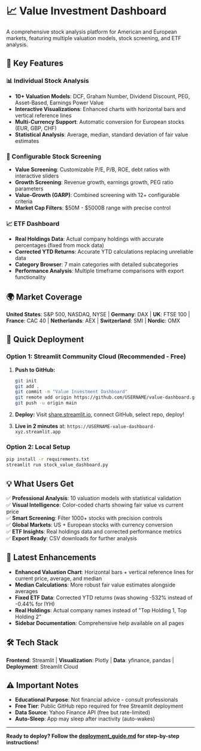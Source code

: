 # 📈 Value Investment Dashboard

A comprehensive stock analysis platform for American and European markets, featuring multiple valuation models, stock screening, and ETF analysis.

## 🌟 Key Features

### 📊 Individual Stock Analysis
- **10+ Valuation Models**: DCF, Graham Number, Dividend Discount, PEG, Asset-Based, Earnings Power Value
- **Interactive Visualizations**: Enhanced charts with horizontal bars and vertical reference lines
- **Multi-Currency Support**: Automatic conversion for European stocks (EUR, GBP, CHF)
- **Statistical Analysis**: Average, median, standard deviation of fair value estimates

### 🎯 Configurable Stock Screening  
- **Value Screening**: Customizable P/E, P/B, ROE, debt ratios with interactive sliders
- **Growth Screening**: Revenue growth, earnings growth, PEG ratio parameters
- **Value-Growth (GARP)**: Combined screening with 12+ configurable criteria
- **Market Cap Filters**: $50M - $5000B range with precise control

### 📈 ETF Dashboard
- **Real Holdings Data**: Actual company holdings with accurate percentages (fixed from mock data)
- **Corrected YTD Returns**: Accurate YTD calculations replacing unreliable data
- **Category Browser**: 7 main categories with detailed subcategories
- **Performance Analysis**: Multiple timeframe comparisons with export functionality

## 🌍 Market Coverage

**United States**: S&P 500, NASDAQ, NYSE | **Germany**: DAX | **UK**: FTSE 100 | **France**: CAC 40 | **Netherlands**: AEX | **Switzerland**: SMI | **Nordic**: OMX

## 🚀 Quick Deployment

### Option 1: Streamlit Community Cloud (Recommended - Free)
1. **Push to GitHub:**
   ```bash
   git init
   git add .
   git commit -m "Value Investment Dashboard"
   git remote add origin https://github.com/USERNAME/value-dashboard.git
   git push -u origin main
   ```

2. **Deploy:** Visit [share.streamlit.io](https://share.streamlit.io), connect GitHub, select repo, deploy!

3. **Live in 2 minutes** at: `https://USERNAME-value-dashboard-xyz.streamlit.app`

### Option 2: Local Setup
```bash
pip install -r requirements.txt
streamlit run stock_value_dashboard.py
```

## 💡 What Users Get

✅ **Professional Analysis**: 10 valuation models with statistical validation  
✅ **Visual Intelligence**: Color-coded charts showing fair value vs current price  
✅ **Smart Screening**: Filter 1000+ stocks with precision controls  
✅ **Global Markets**: US + European stocks with currency conversion  
✅ **ETF Insights**: Real holdings data and corrected performance metrics  
✅ **Export Ready**: CSV downloads for further analysis  

## 🎨 Latest Enhancements

- **Enhanced Valuation Chart**: Horizontal bars + vertical reference lines for current price, average, and median
- **Median Calculations**: More robust fair value estimates alongside averages
- **Fixed ETF Data**: Corrected YTD returns (was showing -532% instead of -0.44% for IYH)
- **Real Holdings**: Actual company names instead of "Top Holding 1, Top Holding 2"
- **Sidebar Documentation**: Comprehensive help available on all pages

## 🛠️ Tech Stack

**Frontend**: Streamlit | **Visualization**: Plotly | **Data**: yfinance, pandas | **Deployment**: Streamlit Cloud

## ⚠️ Important Notes

- **Educational Purpose**: Not financial advice - consult professionals
- **Free Tier**: Public GitHub repo required for free Streamlit deployment
- **Data Source**: Yahoo Finance API (free but rate-limited)
- **Auto-Sleep**: App may sleep after inactivity (auto-wakes)

---

**Ready to deploy? Follow the [deployment_guide.md](deployment_guide.md) for step-by-step instructions!**
